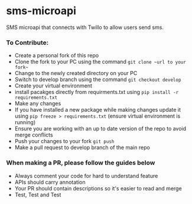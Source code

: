 # sms-microapi
SMS microapi that connects with Twillo to allow users send sms.

### To Contribute:
* Create a personal fork of this repo
* Clone the fork to your PC using the command `git clone ~url to your fork~` 
* Change to the newly created directory on your PC
* Switch to develop branch using the command `git checkout develop`
* Create your virtual environment
* install pacakges directly from requirments.txt using `pip install -r requirements.txt`
* Make any changes 
* If you have installed a new package while making changes update it using `pip freeze > requirements.txt` (ensure virtual environment is running) 
* Ensure you are working with an up to date version of the repo to avoid merge conflicts
* Push your changes to your fork `git push`
* Make a pull request to develop branch of the main repo

### When making a PR, please follow the guides below
* Always comment your code for hard to understand feature
* APIs should carry annotation
* Your PR should contain descriptions so it's easier to read and merge
* Test, Test and Test

